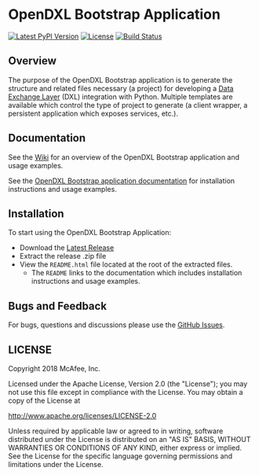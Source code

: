 # OpenDXL Bootstrap Application
[![Latest PyPI Version](https://img.shields.io/pypi/v/dxlbootstrap.svg)](https://pypi.python.org/pypi/dxlbootstrap)
[![License](https://img.shields.io/badge/License-Apache%202.0-blue.svg)](https://opensource.org/licenses/Apache-2.0)
[![Build Status](https://travis-ci.org/opendxl/opendxl-bootstrap-python.png?branch=master)](https://travis-ci.org/opendxl/opendxl-bootstrap-python)

## Overview

The purpose of the OpenDXL Bootstrap application is to generate the structure and related
files necessary (a project) for developing a [Data Exchange Layer](http://www.mcafee.com/us/solutions/data-exchange-layer.aspx) (DXL) integration with Python. Multiple templates are available which control the type of project to generate (a client wrapper, a persistent
application which exposes services, etc.).

## Documentation

See the [Wiki](https://github.com/opendxl/opendxl-bootstrap-python/wiki) for an overview of the OpenDXL Bootstrap application and usage examples.

See the [OpenDXL Bootstrap application documentation](https://opendxl.github.io/opendxl-bootstrap-python/pydoc) for
installation instructions and usage examples.

## Installation

To start using the OpenDXL Bootstrap Application:

* Download the [Latest Release](https://github.com/opendxl/opendxl-bootstrap-python/releases/latest)
* Extract the release .zip file
* View the `README.html` file located at the root of the extracted files.
  * The `README` links to the documentation which includes installation instructions and usage examples.
  
## Bugs and Feedback

For bugs, questions and discussions please use the [GitHub Issues](https://github.com/opendxl/opendxl-bootstrap-python/issues).

## LICENSE

Copyright 2018 McAfee, Inc.

Licensed under the Apache License, Version 2.0 (the "License"); you may not use this file except in compliance with the License. You may obtain a copy of the License at

http://www.apache.org/licenses/LICENSE-2.0

Unless required by applicable law or agreed to in writing, software distributed under the License is distributed on an "AS IS" BASIS, WITHOUT WARRANTIES OR CONDITIONS OF ANY KIND, either express or implied. See the License for the specific language governing permissions and limitations under the License.
